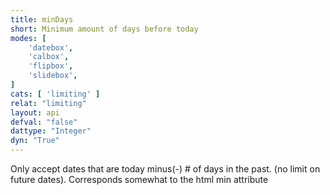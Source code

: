 ```yaml
---
title: minDays
short: Minimum amount of days before today
modes: [
	'datebox',
	'calbox',
	'flipbox',
	'slidebox',
]
cats: [ 'limiting' ]
relat: "limiting"
layout: api
defval: "false"
dattype: "Integer"
dyn: "True"
---
```


Only accept dates that are today minus(-) # of days in the past. (no limit on future dates). Corresponds somewhat to the html min attribute
